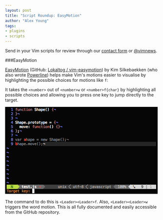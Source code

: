 ```yaml
---
layout: post
title: "Script Roundup: EasyMotion"
author: "Alex Young"
tags: 
- plugins
- scripts
---
```


<div class="intro">
Send in your Vim scripts for review through our <a href="/contact.html">contact form</a> or <a href="http://twitter.com/vimnews">@vimnews</a>.
</div>

###EasyMotion

[EasyMotion](http://www.vim.org/scripts/script.php?script_id=3526) (GitHub: [Lokaltog / vim-easymotion](https://github.com/Lokaltog/vim-easymotion)) by Kim Silkebaekken (who also wrote [Powerline](https://github.com/Lokaltog/vim-powerline)) helps make Vim's motions easier to visualise by highlighting the possible choices for motions like `f`:

It takes the `<number>` out of `<number>w` or `<number>f{char}` by highlighting all possible choices and allowing you to press one key to jump directly to the target.

![EasyMotion](/images/posts/easymotion.png)

The command to do this is `<Leader><Leader>f`.  Also, `<Leader><Leader>w ` triggers the word motion.  This is all fully documented and easily accessible from the GitHub repository.
